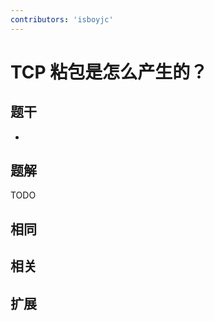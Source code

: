```yaml
---
contributors: 'isboyjc'
---
```


# TCP 粘包是怎么产生的？


## 题干

- 



## 题解

<!-- ::: details 点我查看题解 -->

  TODO

<!-- ::: -->



## 相同


## 相关


## 扩展

